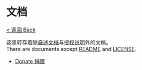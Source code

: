 # 文档
[< 返回 Back](../README.md)

这里转存着除[自述文档](../README.md)与[授权说明](../LICENSE.md)外的文档。  
There are documents except [README](../README.md) and [LICENSE](../LICENSE.md).
* [Donate 捐赠](donate.md)

